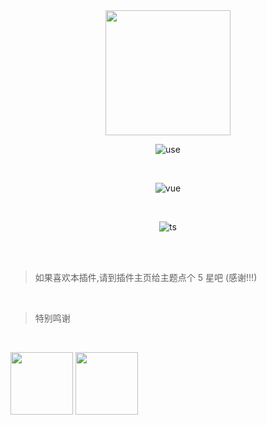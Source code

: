 <div align="center">

<img src="https://oss.xilingbm.com/extension/Andromeda84/logo.gif" width="200"/>

<br/>

![use](https://oss.xilingbm.com/extension/Andromeda84/use.gif)

<br/>

![vue](https://oss.xilingbm.com/extension/Andromeda84/theme-vue.png)

<br/>

![ts](https://oss.xilingbm.com/extension/Andromeda84/theme-ts.png)

<br/>
<br/>

</div>

> 如果喜欢本插件,请到插件主页给主题点个 5 星吧 (感谢!!!)

<br/>

> 特别鸣谢

<br/>

<img src="https://oss.xilingbm.com/extension/Andromeda84/Andromda.png" width="100" height="100"/> <img src="https://oss.xilingbm.com/extension/Andromeda84/SynthWave84.png" width="100" height="100"/>
